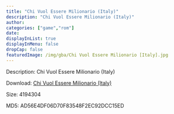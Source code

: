 ```yaml
---
title: "Chi Vuol Essere Milionario (Italy)"
description: "Chi Vuol Essere Milionario (Italy)"
author: 
categories: ["game","rom"]
date: 
displayInList: true
displayInMenu: false
dropCap: false
featuredImage: /img/gba/Chi Vuol Essere Milionario [Italy].jpg
---
```


Description: Chi Vuol Essere Milionario (Italy)

Download: <a style="text-decoration:underline;" href="https://mega.nz/#!6bY2RCRA!BOCJ86tZq4eOBoYEzSOkAdg7-Q9tH6ZGMzoy87UOGaI" target = "_blank" rel = "nofollow" > Chi Vuol Essere Milionario (Italy)</a>

Size: 4194304

MD5: AD56E4DF06D70F83548F2EC92DCC15ED

